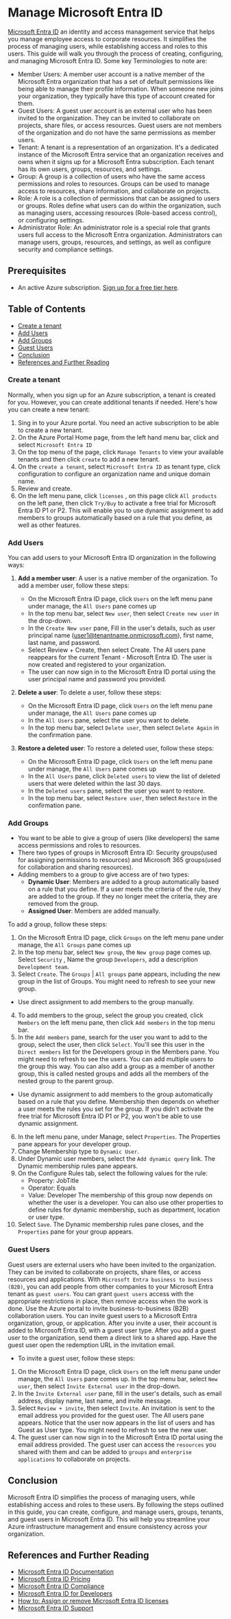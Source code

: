 # Manage Microsoft Entra ID

[Microsoft Entra ID](https://learn.microsoft.com/en-us/entra/fundamentals/whatis) an identity and access management service that helps you manage employee access to corporate resources. It simplifies the process of managing users, while establishing access and roles to this users. This guide will walk you through the process of creating, configuring, and managing Microsoft Entra ID.
Some key Terminologies to note are:
- Member Users: A member user account is a native member of the Microsoft Entra organization that has a set of default permissions like being able to manage their profile information. When someone new joins your organization, they typically have this type of account created for them.
- Guest Users: A guest user account is an external user who has been invited to the organization. They can be invited to collaborate on projects, share files, or access resources. Guest users are not members of the organization and do not have the same permissions as member users.
- Tenant: A tenant is a representation of an organization. It's a dedicated instance of the Microsoft Entra service that an organization receives and owns when it signs up for a Microsoft Entra subscription. Each tenant has its own users, groups, resources, and settings.
- Group: A group is a collection of users who have the same access permissions and roles to resources. Groups can be used to manage access to resources, share information, and collaborate on projects.
- Role: A role is a collection of permissions that can be assigned to users or groups. Roles define what users can do within the organization, such as managing users, accessing resources (Role-based access control), or configuring settings.
- Administrator Role: An administrator role is a special role that grants users full access to the Microsoft Entra organization. Administrators can manage users, groups, resources, and settings, as well as configure security and compliance settings.


## Prerequisites

- An active Azure subscription. [Sign up for a free tier here](https://azure.microsoft.com/en-us/free/).

## Table of Contents

- [Create a tenant](#create-a-tenant)
- [Add Users](#add-users)
- [Add Groups](#add-groups)
- [Guest Users](#guest-users)
- [Conclusion](#conclusion)
- [References and Further Reading](#references-and-further-reading)


### Create a tenant

Normally, when you sign up for an Azure subscription, a tenant is created for you. However, you can create additional tenants if needed. Here's how you can create a new tenant:
1. Sing in to your Azure portal. You need an active subscription to be able to create a new tenant.
2. On the Azure Portal Home page, from the left hand menu bar, click and select `Microsoft Entra ID`
3. On the top menu of the page, click `Manage Tenants` to view your available tenants and then click `create` to add a new tenant.
4. On the `create a tenant`, select `Microsoft Entra ID` as tenant type, click configuration to configure an organization name and unique domain name.
5. Review and create.
6. On the  left menu pane, click `licenses` , on this page click `All products` on the left pane, then click `Try/Buy` to activate a free trial for Microsoft Entra ID P1 or P2. This will enable you to use dynamic assignment to add members to groups automatically based on a rule that you define, as well as other features.


### Add Users

You can add users to your Microsoft Entra ID organization in the following ways:
1. **Add a member user**: A user is a native member of the organization. To add a member user, follow these steps:
    - On the Microsoft Entra ID page, click `Users` on the left menu pane under manage, the `All Users` pane comes up
    - In the top menu bar, select `New user`, then select `Create new user` in the drop-down.
    - In the `Create New user` pane, Fill in the user's details, such as user principal name (user1@tenantname.onmicrosoft.com), first name, last name, and password.
    - Select Review + Create, then select Create. The All users pane reappears for the current Tenant - Microsoft Entra ID. The user is now created and registered to your organization.
    - The user can now sign in to the Microsoft Entra ID portal using the user principal name and password you provided.

2. **Delete a user**: To delete a user, follow these steps:
    - On the Microsoft Entra ID page, click `Users` on the left menu pane under manage, the `All Users` pane comes up
    - In the `All Users` pane, select the user you want to delete.
    - In the top menu bar, select `Delete user`, then select `Delete Again` in the confirmation pane.

3. **Restore a deleted user**: To restore a deleted user, follow these steps:
    - On the Microsoft Entra ID page, click `Users` on the left menu pane under manage, the `All Users` pane comes up
    - In the `All Users` pane, click `Deleted users` to view the list of deleted users that were deleted within the last 30 days.
    - In the `Deleted users` pane, select the user you want to restore.
    - In the top menu bar, select `Restore user`, then select `Restore` in the confirmation pane.


### Add Groups

- You want to be able to give a group of users (like developers) the same access permissions and roles to resources.
- There two types of groups in Microsoft Entra ID: Security groups(used for assigning permissions to resources) and Microsoft 365 groups(used for collaboration and sharing resources).
- Adding members to a group to give access are of two types: 
    - **Dynamic User**: Members are added to a group automatically based on a rule that you define. If a user meets the criteria of the rule, they are added to the group. If they no longer meet the criteria, they are removed from the group.
    - **Assigned User**: Members are added manually.

To add a group, follow these steps:
1. On the Microsoft Entra ID page, click `Groups` on the left menu pane under manage, the `All Groups` pane comes up
2. In the top menu bar, select `New group`, the `New group` page comes up. Select `Security` , Name the group `Developers`, add a description `Development team`.
3. Select `Create`. The `Groups` | `All groups` pane appears, including the new group in the list of Groups. You might need to refresh to see your new group.

- Use direct assignment to add members to the group manually.
4. To add members to the group, select the group you created, click `Members` on the left menu pane, then click `Add members` in the top menu bar.
5. In the `Add members` pane, search for the user you want to add to the group, select the user, then click `Select`. You'll see this user in the `Direct members` list for the Developers group in the Members pane. You might need to refresh to see the users. You can add multiple users to the group this way. You can also add a group as a member of another group, this is called nested groups and adds all the members of the nested group to the parent group.

- Use dynamic assignment to add members to the group automatically based on a rule that you define. Membership then depends on whether a user meets the rules you set for the group. If you didn't activate the free trial for Microsoft Entra ID P1 or P2, you won't be able to use dynamic assignment.

6. In the left menu pane, under Manage, select `Properties`. The Properties pane appears for your developer group.
7. Change Membership type to `Dynamic User`.
8. Under Dynamic user members, select the `Add dynamic query` link. The Dynamic membership rules pane appears.
9. On the Configure Rules tab, select the following values for the rule:
    - Property: JobTitle
    - Operator: Equals
    - Value: Developer
The membership of this group now depends on whether the user is a developer. You can also use other properties to define rules for dynamic membership, such as department, location or user type.
10. Select `Save`. The Dynamic membership rules pane closes, and the `Properties` pane for your group appears.

### Guest Users

Guest users are external users who have been invited to the organization. They can be invited to collaborate on projects, share files, or access resources and applications. With `Microsoft Entra business to business (B2B)`, you can add people from other companies to your Microsoft Entra tenant as `guest users`. You can grant `guest users` access with the appropriate restrictions in place, then remove access when the work is done. Use the Azure portal to invite business-to-business (B2B) collaboration users. You can invite guest users to a Microsoft Entra organization, group, or application. After you invite a user, their account is added to Microsoft Entra ID, with a guest user type. After you add a guest user to the organization, send them a direct link to a shared app. Have the guest user open the redemption URL in the invitation email.

- To invite a guest user, follow these steps:
1. On the Microsoft Entra ID page, click `Users` on the left menu pane under manage, the `All Users` pane comes up. In the top menu bar, select `New user`, then select `Invite External user` in the drop-down. 
2. In the `Invite External user` pane, fill in the user's details, such as email address, display name, last name, and invite message.
3. Select `Review + invite`, then select `Invite`. An invitation is sent to the email address you provided for the guest user. The All users pane appears. Notice that the user now appears in the list of users and has Guest as User type. You might need to refresh to see the new user. 
4. The guest user can now sign in to the Microsoft Entra ID portal using the email address provided. The guest user can access the `resources` you shared with them and can be added to `groups` and `enterprise applications` to collaborate on projects.


## Conclusion

Microsoft Entra ID simplifies the process of managing users, while establishing access and roles to these users. By following the steps outlined in this guide, you can create, configure, and manage users, groups, tenants, and guest users in Microsoft Entra ID. This will help you streamline your Azure infrastructure management and ensure consistency across your organization.

## References and Further Reading

- [Microsoft Entra ID Documentation](https://learn.microsoft.com/en-us/entra/fundamentals/whatis)
- [Microsoft Entra ID Pricing](https://azure.microsoft.com/en-us/pricing/details/entra/)
- [Microsoft Entra ID Compliance](https://learn.microsoft.com/en-us/entra/compliance/overview)
- [Microsoft Entra ID for Developers](https://learn.microsoft.com/en-us/entra/identity-platform/)
- [How to: Assign or remove Microsoft Entra ID licenses](https://learn.microsoft.com/en-us/entra/fundamentals/license-users-groups)
- [Microsoft Entra ID Support](https://azure.microsoft.com/en-us/support/plans/)



